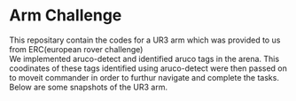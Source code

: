 # Arm Challenge
This repositary contain the codes for a UR3 arm which was provided to us from ERC(european rover challenge)    
We implemented aruco-detect and identified aruco tags in the arena.
This coodinates of these tags identified using aruco-detect were then passed on to moveit commander in order to furthur navigate and complete the tasks.
Below are some snapshots of the UR3 arm.

 
